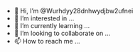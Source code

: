 - 👋 Hi, I’m @Wurhdyy28dnhwydjbw2ufnei
- 👀 I’m interested in ...
- 🌱 I’m currently learning ...
- 💞️ I’m looking to collaborate on ...
- 📫 How to reach me ...

<!---
Wurhdyy28dnhwydjbw2ufnei/Wurhdyy28dnhwydjbw2ufnei is a ✨ special ✨ repository because its `README.md` (this file) appears on your GitHub profile.
You can click the Preview link to take a look at your changes.
--->
